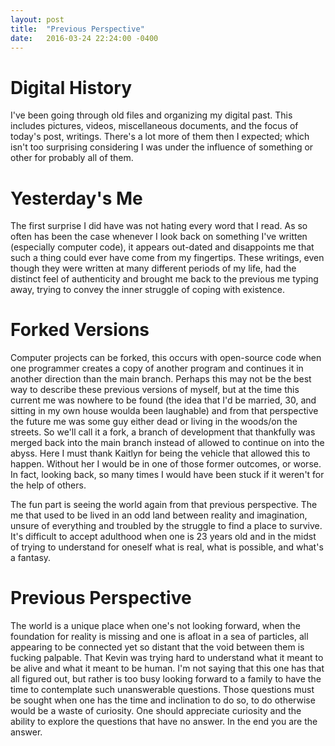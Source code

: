 ```yaml
---
layout: post
title:  "Previous Perspective"
date:   2016-03-24 22:24:00 -0400
---
```

# Digital History

I've been going through old files and organizing my digital past. This includes pictures, videos, miscellaneous documents, and the focus of today's post, writings. There's a lot more of them then I expected; which isn't too surprising considering I was under the influence of something or other for probably all of them.


# Yesterday's Me

The first surprise I did have was not hating every word that I read. As so often has been the case whenever I look back on something I've written (especially computer code), it appears out-dated and disappoints me that such a thing could ever have come from my fingertips. These writings, even though they were written at many different periods of my life, had the distinct feel of authenticity and brought me back to the previous me typing away, trying to convey the inner struggle of coping with existence.


# Forked Versions

Computer projects can be forked, this occurs with open-source code when one programmer creates a copy of another program and continues it in another direction than the main branch. Perhaps this may not be the best way to describe these previous versions of myself, but at the time this current me was nowhere to be found (the idea that I'd be married, 30, and sitting in my own house woulda been laughable) and from that perspective the future me was some guy either dead or living in the woods/on the streets. So we'll call it a fork, a branch of development that thankfully was merged back into the main branch instead of allowed to continue on into the abyss. Here I must thank Kaitlyn for being the vehicle that allowed this to happen. Without her I would be in one of those former outcomes, or worse. In fact, looking back, so many times I would have been stuck if it weren't for the help of others.

The fun part is seeing the world again from that previous perspective. The me that used to be lived in an odd land between reality and imagination, unsure of everything and troubled by the struggle to find a place to survive. It's difficult to accept adulthood when one is 23 years old and in the midst of trying to understand for oneself what is real, what is possible, and what's a fantasy.


# Previous Perspective

The world is a unique place when one's not looking forward, when the foundation for reality is missing and one is afloat in a sea of particles, all appearing to be connected yet so distant that the void between them is fucking palpable. That Kevin was trying hard to understand what it meant to be alive and what it meant to be human. I'm not saying that this one has that all figured out, but rather is too busy looking forward to a family to have the time to contemplate such unanswerable questions. Those questions must be sought when one has the time and inclination to do so, to do otherwise would be a waste of curiosity. One should appreciate curiosity and the ability to explore the questions that have no answer. In the end you are the answer.
